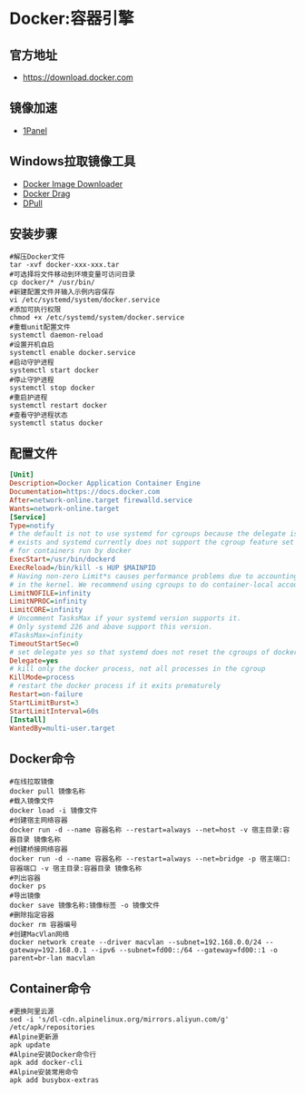# Docker:容器引擎
## 官方地址
- <https://download.docker.com>

## 镜像加速
- [1Panel](https://docker.1panel.live)

## Windows拉取镜像工具
- [Docker Image Downloader](https://chromewebstore.google.com/detail/dfpojffmnkiglpjpjodlpmoejdcfobnd)
- [Docker Drag](https://github.com/NotGlop/docker-drag)
- [DPull](https://gitee.com/wocaa/dpull/releases)

## 安装步骤
```shell
#解压Docker文件
tar -xvf docker-xxx-xxx.tar
#可选择将文件移动到环境变量可访问目录
cp docker/* /usr/bin/
#新建配置文件并输入示例内容保存
vi /etc/systemd/system/docker.service
#添加可执行权限
chmod +x /etc/systemd/system/docker.service
#重载unit配置文件
systemctl daemon-reload
#设置开机自启
systemctl enable docker.service
#启动守护进程
systemctl start docker
#停止守护进程
systemctl stop docker
#重启护进程
systemctl restart docker
#查看守护进程状态
systemctl status docker
```
## 配置文件
```ini
[Unit]
Description=Docker Application Container Engine
Documentation=https://docs.docker.com
After=network-online.target firewalld.service
Wants=network-online.target
[Service]
Type=notify
# the default is not to use systemd for cgroups because the delegate issues still
# exists and systemd currently does not support the cgroup feature set required
# for containers run by docker
ExecStart=/usr/bin/dockerd
ExecReload=/bin/kill -s HUP $MAINPID
# Having non-zero Limit*s causes performance problems due to accounting overhead
# in the kernel. We recommend using cgroups to do container-local accounting.
LimitNOFILE=infinity
LimitNPROC=infinity
LimitCORE=infinity
# Uncomment TasksMax if your systemd version supports it.
# Only systemd 226 and above support this version.
#TasksMax=infinity
TimeoutStartSec=0
# set delegate yes so that systemd does not reset the cgroups of docker containers
Delegate=yes
# kill only the docker process, not all processes in the cgroup
KillMode=process
# restart the docker process if it exits prematurely
Restart=on-failure
StartLimitBurst=3
StartLimitInterval=60s
[Install]
WantedBy=multi-user.target
```
## Docker命令
```shell
#在线拉取镜像
docker pull 镜像名称
#载入镜像文件
docker load -i 镜像文件
#创建宿主网络容器
docker run -d --name 容器名称 --restart=always --net=host -v 宿主目录:容器目录 镜像名称
#创建桥接网络容器
docker run -d --name 容器名称 --restart=always --net=bridge -p 宿主端口:容器端口 -v 宿主目录:容器目录 镜像名称
#列出容器
docker ps
#导出镜像
docker save 镜像名称:镜像标签 -o 镜像文件
#删除指定容器
docker rm 容器编号
#创建MacVlan网络
docker network create --driver macvlan --subnet=192.168.0.0/24 --gateway=192.168.0.1 --ipv6 --subnet=fd00::/64 --gateway=fd00::1 -o parent=br-lan macvlan
```
## Container命令
```shell
#更换阿里云源
sed -i 's/dl-cdn.alpinelinux.org/mirrors.aliyun.com/g' /etc/apk/repositories
#Alpine更新源
apk update
#Alpine安装Docker命令行
apk add docker-cli
#Alpine安装常用命令
apk add busybox-extras
```